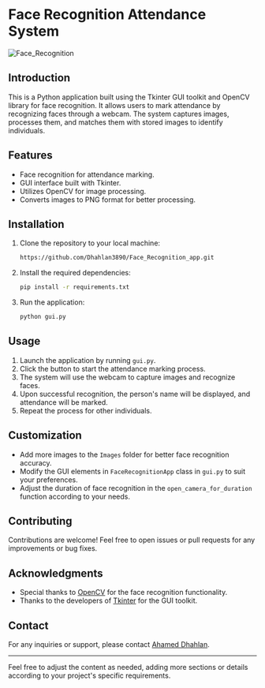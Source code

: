 # Face Recognition Attendance System

![Face_Recognition](https://github.com/Dhahlan3890/Face_Recognition_app/assets/136912785/1431901d-0a74-4d1a-a435-9d45602f664f)


## Introduction

This is a Python application built using the Tkinter GUI toolkit and OpenCV library for face recognition. It allows users to mark attendance by recognizing faces through a webcam. The system captures images, processes them, and matches them with stored images to identify individuals.

## Features

- Face recognition for attendance marking.
- GUI interface built with Tkinter.
- Utilizes OpenCV for image processing.
- Converts images to PNG format for better processing.

## Installation

1. Clone the repository to your local machine:

    ```bash
    https://github.com/Dhahlan3890/Face_Recognition_app.git
    ```

2. Install the required dependencies:

    ```bash
    pip install -r requirements.txt
    ```

3. Run the application:

    ```bash
    python gui.py
    ```

## Usage

1. Launch the application by running `gui.py`.
2. Click the button to start the attendance marking process.
3. The system will use the webcam to capture images and recognize faces.
4. Upon successful recognition, the person's name will be displayed, and attendance will be marked.
5. Repeat the process for other individuals.

## Customization

- Add more images to the `Images` folder for better face recognition accuracy.
- Modify the GUI elements in `FaceRecognitionApp` class in `gui.py` to suit your preferences.
- Adjust the duration of face recognition in the `open_camera_for_duration` function according to your needs.

## Contributing

Contributions are welcome! Feel free to open issues or pull requests for any improvements or bug fixes.


## Acknowledgments

- Special thanks to [OpenCV](https://opencv.org/) for the face recognition functionality.
- Thanks to the developers of [Tkinter](https://docs.python.org/3/library/tkinter.html) for the GUI toolkit.

## Contact

For any inquiries or support, please contact [Ahamed Dhahlan](mailto:ahameddhahlan2000@gmail.com).

--- 

Feel free to adjust the content as needed, adding more sections or details according to your project's specific requirements.
